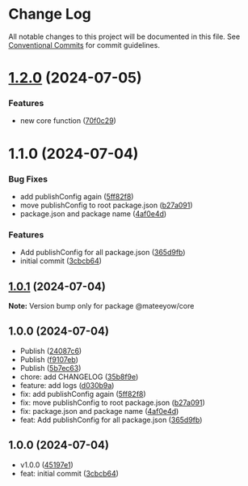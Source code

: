 # Change Log

All notable changes to this project will be documented in this file.
See [Conventional Commits](https://conventionalcommits.org) for commit guidelines.

# [1.2.0](https://github.com/mateeyow/monorepo-poc/compare/@mateeyow/core@1.1.0...@mateeyow/core@1.2.0) (2024-07-05)


### Features

* new core function ([70f0c29](https://github.com/mateeyow/monorepo-poc/commit/70f0c29da81295d60f275691e2ff55db7fd1570b))





# 1.1.0 (2024-07-04)


### Bug Fixes

* add publishConfig again ([5ff82f8](https://github.com/mateeyow/monorepo-poc/commit/5ff82f866e98ea18510b60f073caa4f78e5b32d6))
* move publishConfig to root package.json ([b27a091](https://github.com/mateeyow/monorepo-poc/commit/b27a091af39f801bcbe71848447303c64405042d))
* package.json and package name ([4af0e4d](https://github.com/mateeyow/monorepo-poc/commit/4af0e4d6fa1fe2b63dd57eade85a68d19b3b1470))


### Features

* Add publishConfig for all package.json ([365d9fb](https://github.com/mateeyow/monorepo-poc/commit/365d9fb4813422cd1188cc6c17a6c9305692c60e))
* initial commit ([3cbcb64](https://github.com/mateeyow/monorepo-poc/commit/3cbcb64a779e4823e87d78d28445297c7cb99fc3))





## [1.0.1](https://github.com/mateeyow/monorepo-poc/compare/@mateeyow/core@1.0.2...@mateeyow/core@1.0.1) (2024-07-04)

**Note:** Version bump only for package @mateeyow/core





## 1.0.0 (2024-07-04)

* Publish ([24087c6](https://github.com/mateeyow/monorepo-poc/commit/24087c6))
* Publish ([f9107eb](https://github.com/mateeyow/monorepo-poc/commit/f9107eb))
* Publish ([5b7ec63](https://github.com/mateeyow/monorepo-poc/commit/5b7ec63))
* chore: add CHANGELOG ([35b8f9e](https://github.com/mateeyow/monorepo-poc/commit/35b8f9e))
* feature: add logs ([d030b9a](https://github.com/mateeyow/monorepo-poc/commit/d030b9a))
* fix: add publishConfig again ([5ff82f8](https://github.com/mateeyow/monorepo-poc/commit/5ff82f8))
* fix: move publishConfig to root package.json ([b27a091](https://github.com/mateeyow/monorepo-poc/commit/b27a091))
* fix: package.json and package name ([4af0e4d](https://github.com/mateeyow/monorepo-poc/commit/4af0e4d))
* feat: Add publishConfig for all package.json ([365d9fb](https://github.com/mateeyow/monorepo-poc/commit/365d9fb))



## 1.0.0 (2024-07-04)

* v1.0.0 ([45197e1](https://github.com/mateeyow/monorepo-poc/commit/45197e1))
* feat: initial commit ([3cbcb64](https://github.com/mateeyow/monorepo-poc/commit/3cbcb64))
